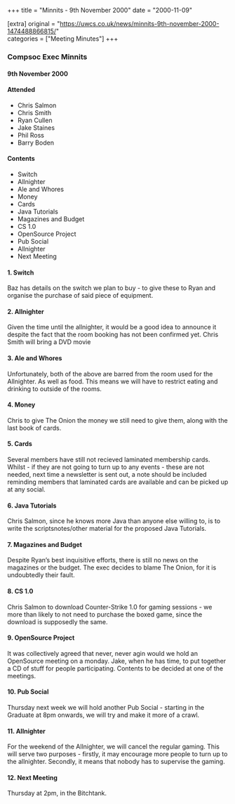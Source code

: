 +++
title = "Minnits - 9th November 2000"
date = "2000-11-09"

[extra]
original = "https://uwcs.co.uk/news/minnits-9th-november-2000-1474488866815/"    
categories = ["Meeting Minutes"]
+++

### Compsoc Exec Minnits

#### 9th November 2000

#### Attended

  - Chris Salmon
  - Chris Smith
  - Ryan Cullen
  - Jake Staines
  - Phil Ross
  - Barry Boden

#### Contents

  - Switch
  - Allnighter
  - Ale and Whores
  - Money
  - Cards
  - Java Tutorials
  - Magazines and Budget
  - CS 1.0
  - OpenSource Project
  - Pub Social
  - Allnighter
  - Next Meeting

#### 1\. Switch

Baz has details on the switch we plan to buy - to give these to Ryan and organise the purchase of said piece of equipment.

#### 2\. Allnighter

Given the time until the allnighter, it would be a good idea to announce it despite the fact that the room booking has not been confirmed yet. Chris Smith will bring a DVD movie

#### 3\. Ale and Whores

Unfortunately, both of the above are barred from the room used for the Allnighter. As well as food. This means we will have to restrict eating and drinking to outside of the rooms.

#### 4\. Money

Chris to give The Onion the money we still need to give them, along with the last book of cards.

#### 5\. Cards

Several members have still not recieved laminated membership cards. Whilst - if they are not going to turn up to any events - these are not needed, next time a newsletter is sent out, a note should be included reminding members that laminated cards are available and can be picked up at any social.

#### 6\. Java Tutorials

Chris Salmon, since he knows more Java than anyone else willing to, is to write the scriptsnotes/other material for the proposed Java Tutorials.

#### 7\. Magazines and Budget

Despite Ryan’s best inquisitive efforts, there is still no news on the magazines or the budget. The exec decides to blame The Onion, for it is undoubtedly their fault.

#### 8\. CS 1.0

Chris Salmon to download Counter-Strike 1.0 for gaming sessions - we more than likely to not need to purchase the boxed game, since the download is supposedly the same.

#### 9\. OpenSource Project

It was collectively agreed that never, never agin would we hold an OpenSource meeting on a monday. Jake, when he has time, to put together a CD of stuff for people participating. Contents to be decided at one of the meetings.

#### 10\. Pub Social

Thursday next week we will hold another Pub Social - starting in the Graduate at 8pm onwards, we will try and make it more of a crawl.

#### 11\. Allnighter

For the weekend of the Allnighter, we will cancel the regular gaming. This will serve two purposes - firstly, it may encourage more people to turn up to the allnighter. Secondly, it means that nobody has to supervise the gaming.

#### 12\. Next Meeting

Thursday at 2pm, in the Bitchtank.
